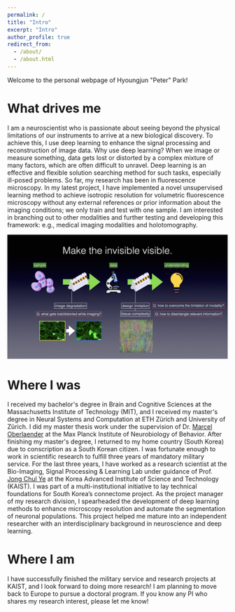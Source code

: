 ```yaml
---
permalink: /
title: "Intro"
excerpt: "Intro"
author_profile: true
redirect_from: 
  - /about/
  - /about.html
---
```


Welcome to the personal webpage of Hyoungjun "Peter" Park! 

What drives me
======
I am a neuroscientist who is passionate about seeing beyond the physical limitations of our instruments to arrive 
at a new biological discovery. To achieve this, I use deep learning to enhance the signal processing and reconstruction 
of image data. Why use deep learning? When we image or measure something, data gets lost or distorted by a complex 
mixture of many factors, which are often difficult to unravel. Deep learning is an effective and flexible solution 
searching method for such tasks, especially ill-posed problems. So far, my research has been in fluorescence microscopy. 
In my latest project, I have implemented a novel unsupervised learning method to achieve isotropic resolution for volumetric 
fluorescence microscopy without any external references or prior information about the imaging conditions;
we only train and test with one sample. I am interested in branching out to other modalities and further 
testing and developing this framework: e.g., medical imaging modalities and holotomography.

![research interest](../images/mission.jpeg)

Where I was
======
I received my bachelor's degree in Brain and Cognitive Sciences at the Massachusetts Institute of Technology (MIT), 
and I received my master's degree in Neural Systems and Computation at ETH Zürich and University of Zürich. 
I did my master thesis work under the supervision of 
Dr. [Marcel Oberlaender](https://mpinb.mpg.de/en/research-groups/groups/in-silico-brain-sciences/group-leader.html) 
at the Max Planck Institute of Neurobiology of Behavior. After finishing my master's degree, I returned to my home 
country (South Korea) due to conscription as a South Korean citizen. I was fortunate enough to work in scientific 
research to fulfill three years of mandatory military service. For the last three years, I have worked as a research 
scientist at the Bio-Imaging, Signal Processing & Learning Lab under guidance of Prof. [Jong Chul Ye](https://bispl.weebly.com/professor.html) 
at the Korea Advanced Institute of Science and Technology (KAIST). I was part of a multi-institutional initiative to lay technical 
foundations for South Korea’s connectome project. As the project manager of my research division, I spearheaded the 
development of deep learning methods to enhance microscopy resolution and automate the segmentation of neuronal populations. 
This project helped me mature into an independent researcher with an interdisciplinary background in neuroscience and deep learning. 

Where I am
======
I have successfully finished the military service and research projects at KAIST, and I look forward to doing more research! I am planning to move back 
to Europe to pursue a doctoral program. If you know any PI who shares my research interest, please let me know!